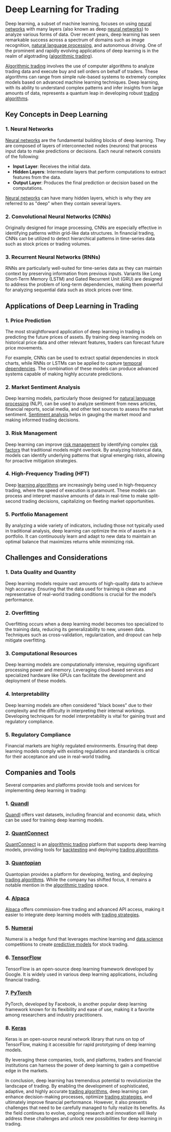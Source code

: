 # Deep Learning for Trading

Deep learning, a subset of machine learning, focuses on using [neural networks](../n/neural_networks_in_trading.md) with many layers (also known as deep [neural networks](../n/neural_networks_in_trading.md)) to analyze various forms of data. Over recent years, deep learning has seen remarkable success across a spectrum of domains such as image recognition, [natural language processing](../n/natural_language_processing_(nlp)_in_trading.md), and autonomous driving. One of the prominent and rapidly evolving applications of deep learning is in the realm of algotrading ([algorithmic trading](../a/algorithmic_trading.md)).

[Algorithmic trading](../a/algorithmic_trading.md) involves the use of computer algorithms to analyze trading data and execute buy and sell orders on behalf of traders. These algorithms can range from simple rule-based systems to extremely complex models based on advanced machine learning techniques. Deep learning, with its ability to understand complex patterns and infer insights from large amounts of data, represents a quantum leap in developing robust [trading algorithms](../t/trading_algorithms.md).

## Key Concepts in Deep Learning

### 1. Neural Networks

[Neural networks](../n/neural_networks_in_trading.md) are the fundamental building blocks of deep learning. They are composed of layers of interconnected nodes (neurons) that process input data to make predictions or decisions. Each neural network consists of the following:

- **Input Layer**: Receives the initial data.
- **Hidden Layers**: Intermediate layers that perform computations to extract features from the data.
- **Output Layer**: Produces the final prediction or decision based on the computations.

[Neural networks](../n/neural_networks_in_trading.md) can have many hidden layers, which is why they are referred to as "deep" when they contain several layers.

### 2. Convolutional Neural Networks (CNNs)

Originally designed for image processing, CNNs are especially effective in identifying patterns within grid-like data structures. In financial trading, CNNs can be utilized to detect hierarchical patterns in time-series data such as stock prices or trading volumes.

### 3. Recurrent Neural Networks (RNNs)

RNNs are particularly well-suited for time-series data as they can maintain context by preserving information from previous inputs. Variants like Long Short-Term Memory (LSTM) and Gated Recurrent Unit (GRU) are designed to address the problem of long-term dependencies, making them powerful for analyzing sequential data such as stock prices over time.

## Applications of Deep Learning in Trading

### 1. Price Prediction

The most straightforward application of deep learning in trading is predicting the future prices of assets. By training deep learning models on historical price data and other relevant features, traders can forecast future price movements.

For example, CNNs can be used to extract spatial dependencies in stock charts, while RNNs or LSTMs can be applied to capture [temporal dependencies](../t/temporal_dependencies_in_trading.md). The combination of these models can produce advanced systems capable of making highly accurate predictions.

### 2. Market Sentiment Analysis

Deep learning models, particularly those designed for [natural language processing](../n/natural_language_processing_(nlp)_in_trading.md) (NLP), can be used to analyze sentiment from news articles, financial reports, social media, and other text sources to assess the market sentiment. [Sentiment analysis](../s/sentiment_analysis.md) helps in gauging the market mood and making informed trading decisions.

### 3. Risk Management

Deep learning can improve [risk management](../r/risk_management.md) by identifying complex [risk factors](../r/risk_factors_in_trading.md) that traditional models might overlook. By analyzing historical data, models can identify underlying patterns that signal emerging risks, allowing for proactive mitigation strategies.

### 4. High-Frequency Trading (HFT)

Deep [learning algorithms](../l/learning_algorithms_in_trading.md) are increasingly being used in high-frequency trading, where the speed of execution is paramount. These models can process and interpret massive amounts of data in real-time to make split-second trading decisions, capitalizing on fleeting market opportunities.

### 5. Portfolio Management

By analyzing a wide variety of indicators, including those not typically used in traditional analysis, deep learning can optimize the mix of assets in a portfolio. It can continuously learn and adapt to new data to maintain an optimal balance that maximizes returns while minimizing risk.

## Challenges and Considerations

### 1. Data Quality and Quantity

Deep learning models require vast amounts of high-quality data to achieve high accuracy. Ensuring that the data used for training is clean and representative of real-world trading conditions is crucial for the model’s performance.

### 2. Overfitting

Overfitting occurs when a deep learning model becomes too specialized to the training data, reducing its generalizability to new, unseen data. Techniques such as cross-validation, regularization, and dropout can help mitigate overfitting.

### 3. Computational Resources

Deep learning models are computationally intensive, requiring significant processing power and memory. Leveraging cloud-based services and specialized hardware like GPUs can facilitate the development and deployment of these models.

### 4. Interpretability

Deep learning models are often considered "black boxes" due to their complexity and the difficulty in interpreting their internal workings. Developing techniques for model interpretability is vital for gaining trust and regulatory compliance.

### 5. Regulatory Compliance

Financial markets are highly regulated environments. Ensuring that deep learning models comply with existing regulations and standards is critical for their acceptance and use in real-world trading.

## Companies and Tools

Several companies and platforms provide tools and services for implementing deep learning in trading:

### 1. [Quandl](https://www.quandl.com/)

[Quandl](../q/quandl.md) offers vast datasets, including financial and economic data, which can be used for training deep learning models.

### 2. [QuantConnect](https://www.quantconnect.com/)

[QuantConnect](../q/quantconnect.md) is an [algorithmic trading](../a/algorithmic_trading.md) platform that supports deep learning models, providing tools for [backtesting](../b/backtesting.md) and deploying [trading algorithms](../t/trading_algorithms.md).

### 3. [Quantopian](https://www.quantopian.com/)

Quantopian provides a platform for developing, testing, and deploying [trading algorithms](../t/trading_algorithms.md). While the company has shifted focus, it remains a notable mention in the [algorithmic trading](../a/algorithmic_trading.md) space.

### 4. [Alpaca](https://alpaca.markets/)

[Alpaca](../a/alpaca.md) offers commission-free trading and advanced API access, making it easier to integrate deep learning models with [trading strategies](../t/trading_strategies.md).

### 5. [Numerai](https://numer.ai/)

Numerai is a hedge fund that leverages machine learning and [data science](../d/data_science_in_trading.md) competitions to create [predictive models](../p/predictive_models_in_trading.md) for stock trading.

### 6. [TensorFlow](https://www.tensorflow.org/)

TensorFlow is an open-source deep learning framework developed by Google. It is widely used in various deep learning applications, including financial trading.

### 7. [PyTorch](https://pytorch.org/)

PyTorch, developed by Facebook, is another popular deep learning framework known for its flexibility and ease of use, making it a favorite among researchers and industry practitioners.

### 8. [Keras](https://keras.io/)

Keras is an open-source neural network library that runs on top of TensorFlow, making it accessible for rapid prototyping of deep learning models.

By leveraging these companies, tools, and platforms, traders and financial institutions can harness the power of deep learning to gain a competitive edge in the markets.

In conclusion, deep learning has tremendous potential to revolutionize the landscape of trading. By enabling the development of sophisticated, adaptive, and highly accurate [trading algorithms](../t/trading_algorithms.md), deep learning can enhance decision-making processes, optimize [trading strategies](../t/trading_strategies.md), and ultimately improve financial performance. However, it also presents challenges that need to be carefully managed to fully realize its benefits. As the field continues to evolve, ongoing research and innovation will likely address these challenges and unlock new possibilities for deep learning in trading.